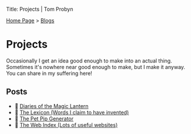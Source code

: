 Title: Projects | Tom Probyn

[Home Page](https://tomprobyn.uk) > [Blogs](https://tomprobyn.uk/blogs)

# Projects

Occasionally I get an idea good enough to make into an actual thing. Sometimes it's nowhere near good enough to make, but I make it anyway. You can share in my suffering here!

## Posts
- 📄 [Diaries of the Magic Lantern](./dotml)
- 📄 [The Lexicon (Words I claim to have invented)](./lexicon.html)
- 📄 [The Pet Pip Generator](./time_signal.html)
- 📄 [The Web Index (Lots of useful websites)](./web_index.html)